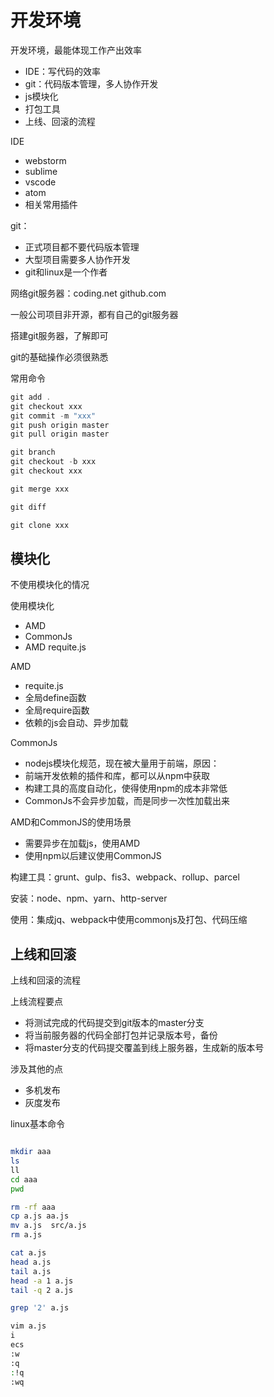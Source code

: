 
# 开发环境

开发环境，最能体现工作产出效率

- IDE：写代码的效率
- git：代码版本管理，多人协作开发
- js模块化
- 打包工具
- 上线、回滚的流程



IDE
- webstorm
- sublime
- vscode
- atom
- 相关常用插件

git：
- 正式项目都不要代码版本管理
- 大型项目需要多人协作开发
- git和linux是一个作者


网络git服务器：coding.net  github.com

一般公司项目非开源，都有自己的git服务器

搭建git服务器，了解即可

git的基础操作必须很熟悉

常用命令
```js
git add .
git checkout xxx
git commit -m "xxx"
git push origin master
git pull origin master

git branch
git checkout -b xxx
git checkout xxx

git merge xxx

git diff

git clone xxx
```


## 模块化

不使用模块化的情况

使用模块化

- AMD
- CommonJs
- AMD requite.js 

AMD
- requite.js 
- 全局define函数
- 全局require函数 
- 依赖的js会自动、异步加载


CommonJs
- nodejs模块化规范，现在被大量用于前端，原因：
- 前端开发依赖的插件和库，都可以从npm中获取
- 构建工具的高度自动化，使得使用npm的成本非常低
- CommonJs不会异步加载，而是同步一次性加载出来


AMD和CommonJS的使用场景
- 需要异步在加载js，使用AMD
- 使用npm以后建议使用CommonJS


构建工具：grunt、gulp、fis3、webpack、rollup、parcel

安装：node、npm、yarn、http-server

使用：集成jq、webpack中使用commonjs及打包、代码压缩



## 上线和回滚

上线和回滚的流程


上线流程要点
- 将测试完成的代码提交到git版本的master分支
- 将当前服务器的代码全部打包并记录版本号，备份
- 将master分支的代码提交覆盖到线上服务器，生成新的版本号

涉及其他的点
- 多机发布
- 灰度发布


linux基本命令

```bash

mkdir aaa
ls
ll
cd aaa
pwd

rm -rf aaa
cp a.js aa.js
mv a.js  src/a.js
rm a.js

cat a.js
head a.js
tail a.js
head -a 1 a.js
tail -q 2 a.js

grep '2' a.js

vim a.js
i
ecs
:w
:q
:!q
:wq
```
